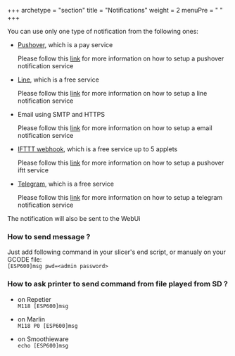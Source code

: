 +++
archetype = "section"
title = "Notifications"
weight = 2
menuPre = "<i class='fas fa-envelope'></i> "
+++

You can use only one type of notification from the following ones: 

* [Pushover](https://pushover.net/), which is a pay service

   Please follow this [link](pushover/) for more information on how to setup a pushover notification service

* [Line](https://line.m), which is a free service

    Please follow this [link](line/) for more information on how to setup a line notification service

* Email using SMTP and HTTPS

    Please follow this [link](email_and_smtp.md) for more information on how to setup a email notification service

* [IFTTT webhook](https://ifttt.com), which is a free service up to 5 applets

    Please follow this [link](ifttt.md) for more information on how to setup a pushover iftt service
* [Telegram](https://telegram.org/), which is a free service

    Please follow this [link](telegram/) for more information on how to setup a telegram notification service


The notification will also be sent to the WebUi 

### How to send message ?  
Just add following command in your slicer's end script, or manualy on your GCODE file:   
`[ESP600]msg pwd=<admin password>`

### How to ask printer to send command from file played from SD ?
* on Repetier   
`M118 [ESP600]msg`

* on Marlin   
`M118 P0 [ESP600]msg`

* on Smoothieware   
`echo [ESP600]msg`


